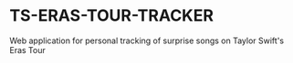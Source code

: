 # TS-ERAS-TOUR-TRACKER
Web application for personal tracking of surprise songs on Taylor Swift's Eras Tour
